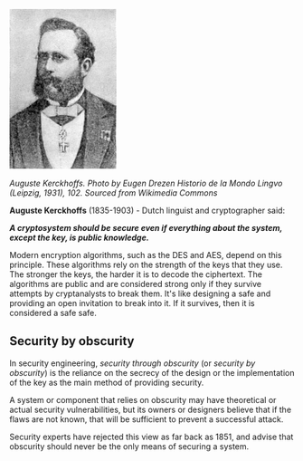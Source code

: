 ![.guides/img/Auguste_Kerckhoffs](.guides/img/Auguste_Kerckhoffs.jpg)

*Auguste Kerckhoffs. Photo by Eugen Drezen Historio de la Mondo Lingvo (Leipzig, 1931), 102. Sourced from Wikimedia Commons*

**Auguste Kerckhoffs** (1835-1903) - Dutch linguist and cryptographer said:

 ***A cryptosystem should be secure even if everything about the system, except the key, is public knowledge.***

Modern encryption algorithms, such as the DES and AES, depend on this principle. These algorithms rely on the strength of the keys that they use. 
The stronger the keys, the harder it is to decode the ciphertext. The algorithms are public and are considered strong only if they survive attempts by cryptanalysts to break them. It's like designing a safe and providing an open invitation to break into it. If it survives, then it is considered a safe safe.

## Security by obscurity
In security engineering, *security through obscurity* (or *security by obscurity*) is the reliance on the secrecy of the design or the implementation of the key as the main method of providing security. 

A system or component that relies on obscurity may have theoretical or actual security vulnerabilities, but its owners or designers believe that if the flaws are not known, that will be sufficient to prevent a successful attack. 

Security experts have rejected this view as far back as 1851, and advise that obscurity should never be the only means of securing a system.
